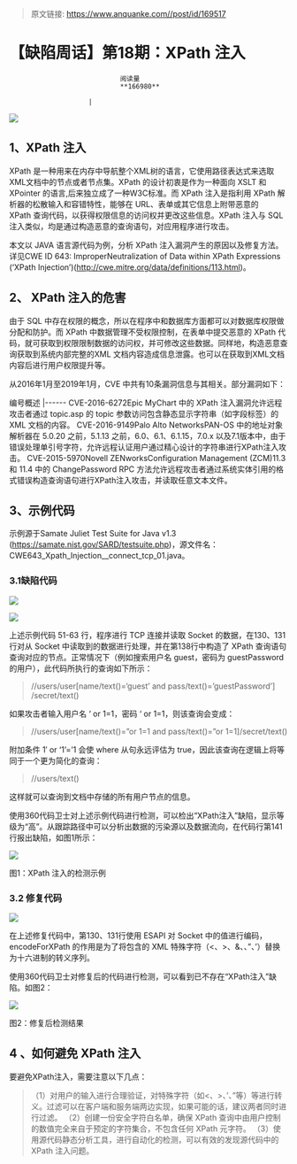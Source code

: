 > 原文链接: https://www.anquanke.com//post/id/169517 


# 【缺陷周话】第18期：XPath 注入


                                阅读量   
                                **166980**
                            
                        |
                        
                                                                                    



[![](https://p1.ssl.qhimg.com/t018f340a7d36b3de57.jpg)](https://p1.ssl.qhimg.com/t018f340a7d36b3de57.jpg)



## 1、XPath 注入

XPath 是一种用来在内存中导航整个XML树的语言，它使用路径表达式来选取XML文档中的节点或者节点集。XPath 的设计初衷是作为一种面向 XSLT 和 XPointer 的语言,后来独立成了一种W3C标准。而 XPath 注入是指利用 XPath 解析器的松散输入和容错特性，能够在 URL、表单或其它信息上附带恶意的 XPath 查询代码，以获得权限信息的访问权并更改这些信息。XPath 注入与 SQL 注入类似，均是通过构造恶意的查询语句，对应用程序进行攻击。

本文以 JAVA 语言源代码为例，分析 XPath 注入漏洞产生的原因以及修复方法。 详见CWE ID 643: ImproperNeutralization of Data within XPath Expressions (‘XPath Injection’)(http://cwe.mitre.org/data/definitions/113.html)。

## 2、 XPath 注入的危害

由于 SQL 中存在权限的概念，所以在程序中和数据库方面都可以对数据库权限做分配和防护。而 XPath 中数据管理不受权限控制，在表单中提交恶意的 XPath 代码，就可获取到权限限制数据的访问权，并可修改这些数据。同样地，构造恶意查询获取到系统内部完整的XML 文档内容造成信息泄露。也可以在获取到XML文档内容后进行用户权限提升等。

从2016年1月至2019年1月，CVE 中共有10条漏洞信息与其相关。部分漏洞如下：

<th width="152">编号</th><th width="460">概述</th>
|------
<td width="100">CVE-2016-6272</td><td width="458">Epic MyChart 中的 XPath 注入漏洞允许远程攻击者通过 topic.asp 的 topic 参数访问包含静态显示字符串（如字段标签）的 XML 文档的内容。</td>
<td width="100">CVE-2016-9149</td><td width="458">Palo Alto NetworksPAN-OS 中的地址对象解析器在 5.0.20 之前，5.1.13 之前，6.0、6.1、6.1.15，7.0.x 以及7.1版本中，由于错误处理单引号字符，允许远程认证用户通过精心设计的字符串进行XPath注入攻击。</td>
<td width="100">CVE-2015-5970</td><td width="458">Novell ZENworksConfiguration Management (ZCM)11.3 和 11.4 中的 ChangePassword RPC 方法允许远程攻击者通过系统实体引用的格式错误构造查询语句进行XPath注入攻击，并读取任意文本文件。</td>



## 3、示例代码

示例源于Samate Juliet Test Suite for Java v1.3 (https://samate.nist.gov/SARD/testsuite.php)，源文件名：CWE643_Xpath_Injection__connect_tcp_01.java。

### 3.1缺陷代码

[![](https://p0.ssl.qhimg.com/t01901e9ef660fccb13.jpg)](https://p0.ssl.qhimg.com/t01901e9ef660fccb13.jpg)

[![](https://p5.ssl.qhimg.com/t010aa82dc54d067c3c.jpg)](https://p5.ssl.qhimg.com/t010aa82dc54d067c3c.jpg)

上述示例代码 51-63 行，程序进行 TCP 连接并读取 Socket 的数据，在130、131行对从 Socket 中读取到的数据进行处理，并在第138行中构造了 XPath 查询语句查询对应的节点。正常情况下（例如搜索用户名 guest，密码为 guestPassword 的用户），此代码所执行的查询如下所示：

> //users/user[name/text()=‘guest’ and pass/text()=’guestPassword’] /secret/text()

如果攻击者输入用户名 ‘ or 1=1，密码 ‘ or 1=1，则该查询会变成：

> //users/user[name/text()=”or 1=1 and pass/text()=”or 1=1]/secret/text()

附加条件 1′ or ‘1’=’1 会使 where 从句永远评估为 true，因此该查询在逻辑上将等同于一个更为简化的查询：

> //users/text()

这样就可以查询到文档中存储的所有用户节点的信息。

使用360代码卫士对上述示例代码进行检测，可以检出“XPath注入”缺陷，显示等级为“高”。从跟踪路径中可以分析出数据的污染源以及数据流向，在代码行第141行报出缺陷，如图1所示：

[![](https://p2.ssl.qhimg.com/dm/1024_627_/t01ca81a075b8d5caf0.jpg)](https://p2.ssl.qhimg.com/dm/1024_627_/t01ca81a075b8d5caf0.jpg)

图1：XPath 注入的检测示例

### 3.2 修复代码

[![](https://p4.ssl.qhimg.com/t019489e6e7eebdbedd.jpg)](https://p4.ssl.qhimg.com/t019489e6e7eebdbedd.jpg)

在上述修复代码中，第130、131行使用 ESAPI 对 Socket 中的值进行编码， encodeForXPath 的作用是为了将包含的 XML 特殊字符（&lt;、&gt;、&amp;、、”、’）替换为十六进制的转义序列。

使用360代码卫士对修复后的代码进行检测，可以看到已不存在“XPath注入”缺陷。如图2：

[![](https://p5.ssl.qhimg.com/dm/1024_619_/t01f99bcdd06ea80c0b.jpg)](https://p5.ssl.qhimg.com/dm/1024_619_/t01f99bcdd06ea80c0b.jpg)

图2：修复后检测结果



## 4 、如何避免 XPath 注入

要避免XPath注入，需要注意以下几点：

> （1）对用户的输入进行合理验证，对特殊字符（如&lt;、&gt;、’、”等）等进行转义。过滤可以在客户端和服务端两边实现，如果可能的话，建议两者同时进行过滤。
（2）创建一份安全字符白名单，确保 XPath 查询中由用户控制的数值完全来自于预定的字符集合，不包含任何 XPath 元字符。
（3）使用源代码静态分析工具，进行自动化的检测，可以有效的发现源代码中的 XPath 注入问题。
